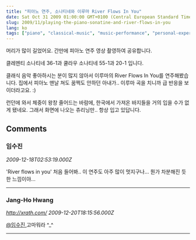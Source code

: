 ```yaml
---
title: "피아노 연주, 소나티네와 이루마 River Flows In You"
date: Sat Oct 31 2009 01:00:00 GMT+0100 (Central European Standard Time)
slug: 2009/11/playing-the-piano-sonatine-and-river-flows-in-you
lang: ko
tags: ["piano", "classical-music", "music-performance", "personal-experience"]
---
```


머리가 많이 길었어요. 간만에 피아노 연주 영상 촬영하여 공유합니다.

클레멘티 소나티네 36-1과 쿨라우 소나티네 55-1과 20-1 입니다.

클래식 음악 좋아하시는 분이 많지 않아서 이루마의 River Flows In You를 연주해봤습니다. 집에서 피아노 맨날 쳐도 꿈쩍도 안하던 아내가.. 이루마 곡을 치니까 급 반응을 보이더라고요. :) 

런던에 와서 체중이 왕창 줄어드는 바람에, 한국에서 가져온 바지들을 거의 입을 수가 없게 됐네요. 그래서 화면에 나오는 츄리닝만.. 항상 입고 있답니다.

## Comments

### 임수진
*2009-12-18T02:53:19.000Z*

'River flows in you' 처음 들어봐..
이 연주도 아주 많이 멋지구나...
뭔가 차분해진 듯 한 느낌이야...

---

### Jang-Ho Hwang
*http://xrath.com/*
*2009-12-20T18:15:56.000Z*

[@임수진 ](#comment-3668)
고마워라 ^_^

---
